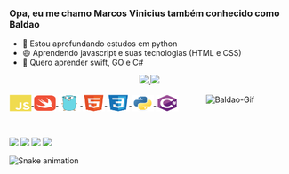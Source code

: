 ### Opa, eu me chamo Marcos Vinicius também conhecido como Baldao

- 🌱 Estou aprofundando estudos em python
- 😄 Aprendendo javascript e suas tecnologias (HTML e CSS)
- 🤔 Quero aprender swift, GO e C#
<div align="center">
  <a href="https://github.com/ProgramadorBaldao">
  <img height="180em" src="https://github-readme-stats.vercel.app/api?username=ProgramadorBaldao&show_icons=true&theme=tokyonight&include_all_commits=true&count_private=true"/>
  <img height="180em" src="https://github-readme-stats.vercel.app/api/top-langs/?username=ProgramadorBaldao&layout=compact&langs_count=7&theme=tokyonight"/>
</div>
<div style="display: inline_block"><br>
  <img align="center" alt="Baldao-Js" height="30" width="40" src="https://raw.githubusercontent.com/devicons/devicon/master/icons/javascript/javascript-plain.svg">
  <img align="center" alt="Baldao-Ts" height="30" width="40" src="https://raw.githubusercontent.com/devicons/devicon/master/icons/swift/swift-original.svg">
  <img align="center" alt="Baldao-GO" height="30" width="40" src="https://raw.githubusercontent.com/devicons/devicon/master/icons/go/go-original.svg">
  <img align="center" alt="Baldao-HTML" height="30" width="40" src="https://raw.githubusercontent.com/devicons/devicon/master/icons/html5/html5-original.svg">
  <img align="center" alt="Baldao-CSS" height="30" width="40" src="https://raw.githubusercontent.com/devicons/devicon/master/icons/css3/css3-original.svg">
  <img align="center" alt="Baldao-Python" height="30" width="40" src="https://raw.githubusercontent.com/devicons/devicon/master/icons/python/python-original.svg">
  <img align="center" alt="Baldao-Csharp" height="30" width="40" src="https://raw.githubusercontent.com/devicons/devicon/master/icons/csharp/csharp-original.svg">
  <img align="right" alt="Baldao-Gif" height="150" width="150" src="https://media.discordapp.net/attachments/954539400103067688/1017058363936342138/CAPA_CARTOON.png?width=453&height=453">
  
</div>
  
  
  ##
  
<div><br>
  <a href="https://www.youtube.com/channel/UCfs24PMPWZXjcooKFHb81CQ" target="_blank"><img src="https://img.shields.io/badge/YouTube-FF0000?style=for-the-badge&logo=youtube&logoColor=white" target="_blank"></a>
  <a href="https://www.instagram.com/programador_baldao" target="_blank"><img src="https://img.shields.io/badge/-Instagram-%23E4405F?style=for-the-badge&logo=instagram&logoColor=white" target="_blank"></a>
  <a href="https://www.linkedin.com/in/marcos-vinicius-131956247" target="_blank"><img src="https://img.shields.io/badge/-LinkedIn-%230077B5?style=for-the-badge&logo=linkedin&logoColor=white" target="_blank"></a>
  <a href="https://www.tiktok.com/@programador_brandao" target="_blank"><img src="https://img.shields.io/badge/TikTok-000000?style=for-the-badge&logo=tiktok&logoColor=white" target="_blank"></a>
  
  ![Snake animation](https://github.com/ProgramadorBaldao/ProgramadorBaldao/blob/output/github-contribution-grid-snake.svg)
  
</div>
